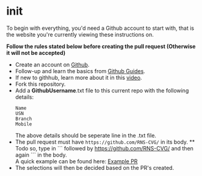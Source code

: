 # init
To begin with everything, you'd need a Github account to start with, that is the website you're currently viewing these instructions on. 

**Follow the rules stated below before creating the pull request (Otherwise it will not be accepted)**

* Create an account on [Github](https://github.com/join).
* Follow-up and learn the basics from [Github Guides](https://github.com/join).
* If new to githhub, learn more about it in this [video](https://www.youtube.com/watch?v=0fKg7e37bQE).
* Fork this repository.
* Add a **GithubUsername**.txt file to this current repo with the following details:
  ```
  Name
  USN
  Branch
  Mobile
  ```
  The above details should be seperate line in the .txt file.
* The pull request must have ```https://github.com/RNS-CVG/``` in its body.
  ** Todo so, type in \`\`\` followed by https://github.com/RNS-CVG/ and then again \`\`\` in the body. <br>
      A quick example can be found here: [Example PR](https://github.com/RNS-CVG/init/pull/1)
* The selections will then be decided based on the PR's created.

